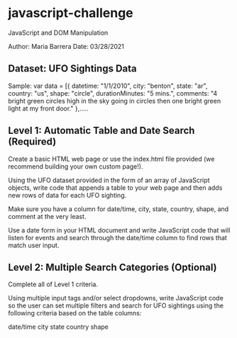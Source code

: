 # javascript-challenge
JavaScript and DOM Manipulation

Author: Maria Barrera
Date: 03/28/2021

## Dataset:  UFO Sightings Data
Sample:
var data = [{
    datetime: "1/1/2010",
    city: "benton",
    state: "ar",
    country: "us",
    shape: "circle",
    durationMinutes: "5 mins.",
    comments: "4 bright green circles high in the sky going in circles then one bright green light at my front door."
  },.....

## Level 1: Automatic Table and Date Search (Required)

Create a basic HTML web page or use the index.html file provided (we recommend building your own custom page!).

Using the UFO dataset provided in the form of an array of JavaScript objects, write code that appends a table to your web page and then adds new rows of data for each UFO sighting.

Make sure you have a column for date/time, city, state, country, shape, and comment at the very least.

Use a date form in your HTML document and write JavaScript code that will listen for events and search through the date/time column to find rows that match user input.


## Level 2: Multiple Search Categories (Optional)

Complete all of Level 1 criteria.

Using multiple input tags and/or select dropdowns, write JavaScript code so the user can set multiple filters and search for UFO sightings using the following criteria based on the table columns:

date/time
city
state
country
shape
